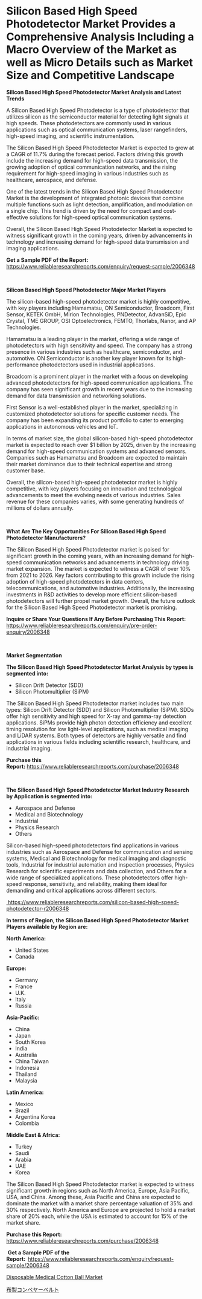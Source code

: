 <p><h1>Silicon Based High Speed Photodetector Market Provides a Comprehensive Analysis Including a Macro Overview of the Market as well as Micro Details such as Market Size and Competitive Landscape</h1></p><p><strong>Silicon Based High Speed Photodetector Market Analysis and Latest Trends</strong></p>
<p><p>A Silicon Based High Speed Photodetector is a type of photodetector that utilizes silicon as the semiconductor material for detecting light signals at high speeds. These photodetectors are commonly used in various applications such as optical communication systems, laser rangefinders, high-speed imaging, and scientific instrumentation.</p><p>The Silicon Based High Speed Photodetector Market is expected to grow at a CAGR of 11.7% during the forecast period. Factors driving this growth include the increasing demand for high-speed data transmission, the growing adoption of optical communication networks, and the rising requirement for high-speed imaging in various industries such as healthcare, aerospace, and defense.</p><p>One of the latest trends in the Silicon Based High Speed Photodetector Market is the development of integrated photonic devices that combine multiple functions such as light detection, amplification, and modulation on a single chip. This trend is driven by the need for compact and cost-effective solutions for high-speed optical communication systems.</p><p>Overall, the Silicon Based High Speed Photodetector Market is expected to witness significant growth in the coming years, driven by advancements in technology and increasing demand for high-speed data transmission and imaging applications.</p></p>
<p><strong>Get a Sample PDF of the Report:&nbsp;</strong> <a href="https://www.reliableresearchreports.com/enquiry/request-sample/2006348">https://www.reliableresearchreports.com/enquiry/request-sample/2006348</a></p>
<p>&nbsp;</p>
<p><strong>Silicon Based High Speed Photodetector Major Market Players</strong></p>
<p><p>The silicon-based high-speed photodetector market is highly competitive, with key players including Hamamatsu, ON Semiconductor, Broadcom, First Sensor, KETEK GmbH, Mirion Technologies, PNDetector, AdvanSiD, Epic Crystal, TME GROUP, OSI Optoelectronics, FEMTO, Thorlabs, Nanor, and AP Technologies.</p><p>Hamamatsu is a leading player in the market, offering a wide range of photodetectors with high sensitivity and speed. The company has a strong presence in various industries such as healthcare, semiconductor, and automotive. ON Semiconductor is another key player known for its high-performance photodetectors used in industrial applications.</p><p>Broadcom is a prominent player in the market with a focus on developing advanced photodetectors for high-speed communication applications. The company has seen significant growth in recent years due to the increasing demand for data transmission and networking solutions.</p><p>First Sensor is a well-established player in the market, specializing in customized photodetector solutions for specific customer needs. The company has been expanding its product portfolio to cater to emerging applications in autonomous vehicles and IoT.</p><p>In terms of market size, the global silicon-based high-speed photodetector market is expected to reach over $1 billion by 2025, driven by the increasing demand for high-speed communication systems and advanced sensors. Companies such as Hamamatsu and Broadcom are expected to maintain their market dominance due to their technical expertise and strong customer base.</p><p>Overall, the silicon-based high-speed photodetector market is highly competitive, with key players focusing on innovation and technological advancements to meet the evolving needs of various industries. Sales revenue for these companies varies, with some generating hundreds of millions of dollars annually.</p></p>
<p>&nbsp;</p>
<p><strong>What Are The Key Opportunities For Silicon Based High Speed Photodetector Manufacturers?</strong></p>
<p><p>The Silicon Based High Speed Photodetector market is poised for significant growth in the coming years, with an increasing demand for high-speed communication networks and advancements in technology driving market expansion. The market is expected to witness a CAGR of over 10% from 2021 to 2026. Key factors contributing to this growth include the rising adoption of high-speed photodetectors in data centers, telecommunications, and automotive industries. Additionally, the increasing investments in R&D activities to develop more efficient silicon-based photodetectors will further propel market growth. Overall, the future outlook for the Silicon Based High Speed Photodetector market is promising.</p></p>
<p><strong>Inquire or Share Your Questions If Any Before Purchasing This Report:</strong> <a href="https://www.reliableresearchreports.com/enquiry/pre-order-enquiry/2006348">https://www.reliableresearchreports.com/enquiry/pre-order-enquiry/2006348</a></p>
<p>&nbsp;</p>
<p><strong>Market Segmentation</strong></p>
<p><strong>The Silicon Based High Speed Photodetector Market Analysis by types is segmented into:</strong></p>
<p><ul><li>Silicon Drift Detector (SDD)</li><li>Silicon Photomultiplier (SiPM)</li></ul></p>
<p><p>The Silicon Based High Speed Photodetector market includes two main types: Silicon Drift Detector (SDD) and Silicon Photomultiplier (SiPM). SDDs offer high sensitivity and high speed for X-ray and gamma-ray detection applications. SiPMs provide high photon detection efficiency and excellent timing resolution for low light-level applications, such as medical imaging and LiDAR systems. Both types of detectors are highly versatile and find applications in various fields including scientific research, healthcare, and industrial imaging.</p></p>
<p><strong>Purchase this Report:&nbsp;</strong><a href="https://www.reliableresearchreports.com/purchase/2006348">https://www.reliableresearchreports.com/purchase/2006348</a></p>
<p>&nbsp;</p>
<p><strong>The Silicon Based High Speed Photodetector Market Industry Research by Application is segmented into:</strong></p>
<p><ul><li>Aerospace and Defense</li><li>Medical and Biotechnology</li><li>Industrial</li><li>Physics Research</li><li>Others</li></ul></p>
<p><p>Silicon-based high-speed photodetectors find applications in various industries such as Aerospace and Defense for communication and sensing systems, Medical and Biotechnology for medical imaging and diagnostic tools, Industrial for industrial automation and inspection processes, Physics Research for scientific experiments and data collection, and Others for a wide range of specialized applications. These photodetectors offer high-speed response, sensitivity, and reliability, making them ideal for demanding and critical applications across different sectors.</p></p>
<p><a href="https://www.reliableresearchreports.com/silicon-based-high-speed-photodetector-r2006348">&nbsp;https://www.reliableresearchreports.com/silicon-based-high-speed-photodetector-r2006348</a></p>
<p><strong>In terms of Region, the Silicon Based High Speed Photodetector Market Players available by Region are:</strong></p>
<p>
    <p> <strong> North America: </strong>
        <ul>
            <li>United States</li>
            <li>Canada</li>
        </ul>
        </p> 
    <p> <strong> Europe: </strong>
        <ul>
            <li>Germany</li>
            <li>France</li>
            <li>U.K.</li>
            <li>Italy</li>
            <li>Russia</li>
        </ul>
        </p> 
    <p> <strong> Asia-Pacific: </strong>
        <ul>
            <li>China</li>
            <li>Japan</li>
            <li>South Korea</li>
            <li>India</li>
            <li>Australia</li>
            <li>China Taiwan</li>
            <li>Indonesia</li>
            <li>Thailand</li>
            <li>Malaysia</li>
        </ul>
        </p> 
    <p> <strong> Latin America: </strong>
        <ul>
            <li>Mexico</li>
            <li>Brazil</li>
            <li>Argentina Korea</li>
            <li>Colombia</li>
        </ul>
        </p> 
    <p> <strong> Middle East & Africa: </strong>
        <ul>
            <li>Turkey</li>
            <li>Saudi</li>
            <li>Arabia</li>
            <li>UAE</li>
            <li>Korea</li>
        </ul>
    </p>
    </p>
<p><p>The Silicon Based High Speed Photodetector market is expected to witness significant growth in regions such as North America, Europe, Asia Pacific, USA, and China. Among these, Asia Pacific and China are expected to dominate the market with a market share percentage valuation of 35% and 30% respectively. North America and Europe are projected to hold a market share of 20% each, while the USA is estimated to account for 15% of the market share.</p></p>
<p><strong>Purchase this Report: </strong><a href="https://www.reliableresearchreports.com/purchase/2006348">https://www.reliableresearchreports.com/purchase/2006348</a></p>
<p>&nbsp;<strong>Get a Sample PDF of the Report:&nbsp;&nbsp;</strong><a href="https://www.reliableresearchreports.com/enquiry/request-sample/2006348">https://www.reliableresearchreports.com/enquiry/request-sample/2006348</a></p>
<p><strong></strong></p>
<p><p><a href="https://github.com/cheribeninsig/Market-Research-Report-List-1/blob/main/disposable-medical-cotton-ball-market.md">Disposable Medical Cotton Ball Market</a></p><p><a href="https://github.com/oafhukehf4709715/Market-Research-Report-List-3/blob/main/517885932003.md">布製コンベヤーベルト</a></p></p>